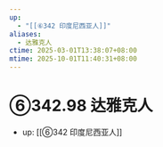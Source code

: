 ```yaml
---
up:
  - "[[⑥342 印度尼西亚人]]"
aliases:
  - 达雅克人
ctime: 2025-03-01T13:38:07+08:00
mtime: 2025-10-01T11:40:31+08:00
---
```


# ⑥342.98 达雅克人

- up: [[⑥342 印度尼西亚人]]

